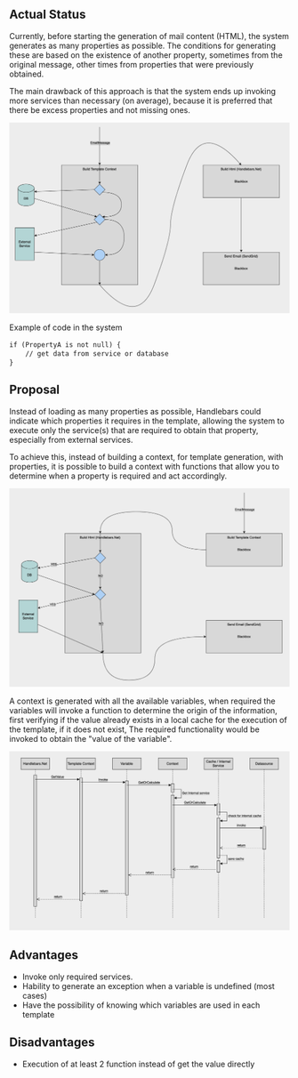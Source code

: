 ## Actual Status
Currently, before starting the generation of mail content (HTML), the system generates as many properties as possible. The conditions for generating these are based on the existence of another property, sometimes from the original message, other times from properties that were previously obtained. 

The main drawback of this approach is that the system ends up invoking more services than necessary (on average), because it is preferred that there be excess properties and not missing ones.

![Current status](assets/images/old.png "Current status")

Example of code in the system
```
if (PropertyA is not null) {
    // get data from service or database
}
```

## Proposal
Instead of loading as many properties as possible, Handlebars could indicate which properties it requires in the template, allowing the system to execute only the service(s) that are required to obtain that property, especially from external services.

To achieve this, instead of building a context, for template generation, with properties, it is possible to build a context with functions that allow you to determine when a property is required and act accordingly.

![Proposal](assets/images/new.png "Proposal")

A context is generated with all the available variables, when required the variables will invoke a function to determine the origin of the information, first verifying if the value already exists in a local cache for the execution of the template, if it does not exist, The required functionality would be invoked to obtain the "value of the variable".

![Proposal Sequence](assets/images/sequence.png "Proposal Sequence")

## Advantages
- Invoke only required services.
- Hability to generate an exception when a variable is undefined (most cases)
- Have the possibility of knowing which variables are used in each template

## Disadvantages
- Execution of at least 2 function instead of get the value directly
